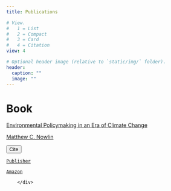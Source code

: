 ```yaml
---
title: Publications

# View.
#   1 = List
#   2 = Compact
#   3 = Card
#   4 = Citation
view: 4

# Optional header image (relative to `static/img/` folder).
header:
  caption: ""
  image: ""
---
```


# Book 

<div class="view-list-item" itemscope itemtype="http://schema.org/ScholarlyArticle">
  <i class="far fa-file-alt pub-icon" aria-hidden="true"></i>
  <a href="/publication/env-book/" itemprop="url"><span itemprop="name">Environmental Policymaking in an Era of Climate Change</span></a>

  

  
  <div class="article-metadata" itemprop="author">
    



  <span itemprop="author name" itemtype="http://schema.org/Person"><a href="/authors/admin/">Matthew C. Nowlin</a></span>

  </div>
  

  
  <div class="btn-links">
    








  





<button type="button" class="btn btn-outline-primary my-1 mr-1 btn-sm js-cite-modal"
        data-filename="/publication/env-book/env-book.bib">
  Cite
</button>














  
  
  
    
  
  
  
  
  
    
  
  <a class="btn btn-outline-primary my-1 mr-1 btn-sm" href="https://www.routledge.com/Environmental-Policymaking-in-an-Era-of-Climate-Change-1st-Edition/Nowlin/p/book/9781138216938" target="_blank" rel="noopener">
    
    Publisher
  </a>

  
  
  
    
  
  
  
  
  
    
  
  <a class="btn btn-outline-primary my-1 mr-1 btn-sm" href="https://www.amazon.com/Environmental-Policymaking-Era-Climate-Change/dp/1138216933/ref=sr_1_2?keywords=Environmental&#43;Policymaking&#43;in&#43;an&#43;Era&#43;of&#43;Climate&#43;Change&amp;qid=1560292196&amp;s=gateway&amp;sr=8-2" target="_blank" rel="noopener">
    
    Amazon
  </a>


  </div>
  

</div>

          
        </div>
